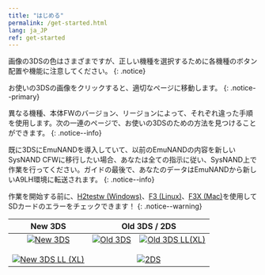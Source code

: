 ```yaml
---
title: "はじめる"
permalink: /get-started.html
lang: ja_JP
ref: get-started
---
```


画像の3DSの色はさまざまですが、正しい機種を選択するために各機種のボタン配置や機能に注意してください。
{: .notice}

お使いの3DSの画像をクリックすると、適切なページに移動します。
{: .notice--primary}

異なる機種、本体FWのバージョン、リージョンによって、それぞれ違った手順を使用します。次の一連のページで、お使いの3DSのための方法を見つけることができます。
{: .notice--info}

既に3DSにEmuNANDを導入していて、以前のEmuNANDの内容を新しいSysNAND CFWに移行したい場合、あなたは全ての指示に従い、SysNAND上で作業を行ってください。ガイドの最後で、あなたのデータはEmuNANDから新しいA9LH環境に転送されます。
{: .notice--info}

作業を開始する前に、[H2testw (Windows)](h2testw-(windows))、[F3 (Linux)](f3-(linux))、[F3X (Mac)](f3x-(mac))を使用してSDカードのエラーをチェックできます！
{: .notice--warning}

| New 3DS | Old 3DS / 2DS |
|:-:|:-:|
| [![New 3DS](images/new3ds.png)](get-started-(new-3ds)) <br><br> [![New 3DS LL (XL)](images/new3dsxl.png)](get-started-(new-3ds)) | [![Old 3DS](images/old3ds.png)](get-started-(old-3ds)) &nbsp;&nbsp; [![Old 3DS LL(XL)](images/old3dsxl.png)](get-started-(old-3ds)) <br><br> [![2DS](images/2ds.png)](get-started-(old-3ds)) |
